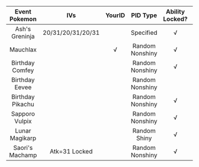 Event Pokemon|IVs|YourID|PID Type|Ability Locked?|Nature Locked?|Gender Locked?
:---:|:---:|:---:|:---:|:---:|:---:|:---:
Ash's Greninja |20/31/20/31/20/31| |Specified|√| |√
Mauchlax | |√|Random Nonshiny|√| | 
Birthday Comfey | | |Random Nonshiny|√|√| |
Birthday Eevee | | |Random Nonshiny| |√| |
Birthday Pikachu | | |Random Nonshiny|√|√| | 
Sapporo Vulpix | | |Random Nonshiny|√| | |
Lunar Magikarp | | |Random Shiny|√| | | 
Saori's Machamp |Atk=31 Locked| |Random Nonshiny|√|√|√
